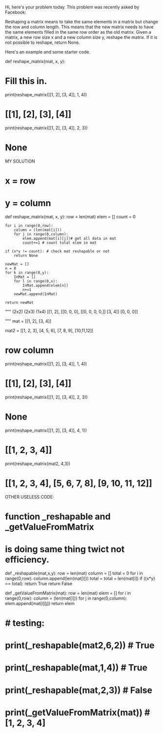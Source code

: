 Hi, here's your problem today. This problem was recently asked by Facebook:

Reshaping a matrix means to take the same elements in a matrix but change the row and column length. This means that the new matrix needs to have the same elements filled in the same row order as the old matrix. Given a matrix, a new row size x and a new column size y, reshape the matrix. If it is not possible to reshape, return None.

Here's an example and some starter code.


def reshape_matrix(mat, x, y):
  # Fill this in.

print(reshape_matrix([[1, 2], [3, 4]], 1, 4))
# [[1], [2], [3], [4]]

print(reshape_matrix([[1, 2], [3, 4]], 2, 3))
# None
MY SOLUTION

# x = row
# y = column
def reshape_matrix(mat, x, y):
    row = len(mat)
    elem = []
    count = 0

    for i in range(0,row):
        column = (len(mat[i]))
        for j in range(0,column):
            elem.append(mat[i][j])# get all data in mat
            count+=1 # count total elem in mat

    if (x*y != count): # check mat reshapable or not
        return None

    newMat = []
    n = 0 
    for k in range(0,y):
        InMat = []
        for l in range(0,x):
            InMat.append(elem[n])
            n+=1
        newMat.append(InMat)

    return newMat

"""
  (2x2)         (2x3)             (1x4)
[[1, 2],   [[0, 0, 0],  [[0, 0, 0, 0,]]
 [3, 4]]    [0, 0, 0]]

"""
mat = [[1, 2],
       [3, 4]] 

mat2 = [[1, 2, 3],
        [4, 5, 6],
        [7, 8, 9],
        [10,11,12]] 
#                                     row column
print(reshape_matrix([[1, 2], [3, 4]], 1, 4))
# [[1], [2], [3], [4]]

print(reshape_matrix([[1, 2], [3, 4]], 2, 3))
# None

print(reshape_matrix([[1, 2], [3, 4]], 4, 1))
# [[1, 2, 3, 4]]

print(reshape_matrix(mat2, 4,3))
# [[1, 2, 3, 4], [5, 6, 7, 8], [9, 10, 11, 12]]
OTHER USELESS CODE:
# function _reshapable and _getValueFromMatrix
# is doing same thing twict not efficiency. 
def _reshapable(mat,x,y):
    row = len(mat)
    column = []
    total = 0
    for i in range(0,row):
        column.append(len(mat[i]))
        total = total + len(mat[i])
    if ((x*y) == total):
        return True
    return False 

def _getValueFromMatrix(mat):
    row = len(mat)
    elem = []
    for i in range(0,row):
        column = (len(mat[i]))
        for j in range(0,column):
            elem.append(mat[i][j])
    return elem

# # testing:
# print(_reshapable(mat2,6,2)) # True
# print(_reshapable(mat,1,4)) # True
# print(_reshapable(mat,2,3)) # False
# print(_getValueFromMatrix(mat)) # [1, 2, 3, 4]